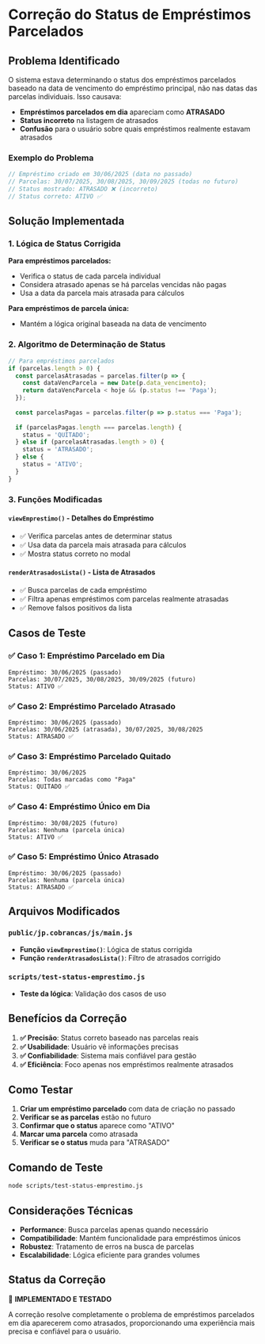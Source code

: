 # Correção do Status de Empréstimos Parcelados

## Problema Identificado

O sistema estava determinando o status dos empréstimos parcelados baseado na data de vencimento do empréstimo principal, não nas datas das parcelas individuais. Isso causava:

- **Empréstimos parcelados em dia** apareciam como **ATRASADO**
- **Status incorreto** na listagem de atrasados
- **Confusão** para o usuário sobre quais empréstimos realmente estavam atrasados

### Exemplo do Problema

```javascript
// Empréstimo criado em 30/06/2025 (data no passado)
// Parcelas: 30/07/2025, 30/08/2025, 30/09/2025 (todas no futuro)
// Status mostrado: ATRASADO ❌ (incorreto)
// Status correto: ATIVO ✅
```

## Solução Implementada

### 1. Lógica de Status Corrigida

**Para empréstimos parcelados:**
- Verifica o status de cada parcela individual
- Considera atrasado apenas se há parcelas vencidas não pagas
- Usa a data da parcela mais atrasada para cálculos

**Para empréstimos de parcela única:**
- Mantém a lógica original baseada na data de vencimento

### 2. Algoritmo de Determinação de Status

```javascript
// Para empréstimos parcelados
if (parcelas.length > 0) {
  const parcelasAtrasadas = parcelas.filter(p => {
    const dataVencParcela = new Date(p.data_vencimento);
    return dataVencParcela < hoje && (p.status !== 'Paga');
  });
  
  const parcelasPagas = parcelas.filter(p => p.status === 'Paga');
  
  if (parcelasPagas.length === parcelas.length) {
    status = 'QUITADO';
  } else if (parcelasAtrasadas.length > 0) {
    status = 'ATRASADO';
  } else {
    status = 'ATIVO';
  }
}
```

### 3. Funções Modificadas

#### `viewEmprestimo()` - Detalhes do Empréstimo
- ✅ Verifica parcelas antes de determinar status
- ✅ Usa data da parcela mais atrasada para cálculos
- ✅ Mostra status correto no modal

#### `renderAtrasadosLista()` - Lista de Atrasados
- ✅ Busca parcelas de cada empréstimo
- ✅ Filtra apenas empréstimos com parcelas realmente atrasadas
- ✅ Remove falsos positivos da lista

## Casos de Teste

### ✅ Caso 1: Empréstimo Parcelado em Dia
```
Empréstimo: 30/06/2025 (passado)
Parcelas: 30/07/2025, 30/08/2025, 30/09/2025 (futuro)
Status: ATIVO ✅
```

### ✅ Caso 2: Empréstimo Parcelado Atrasado
```
Empréstimo: 30/06/2025 (passado)
Parcelas: 30/06/2025 (atrasada), 30/07/2025, 30/08/2025
Status: ATRASADO ✅
```

### ✅ Caso 3: Empréstimo Parcelado Quitado
```
Empréstimo: 30/06/2025
Parcelas: Todas marcadas como "Paga"
Status: QUITADO ✅
```

### ✅ Caso 4: Empréstimo Único em Dia
```
Empréstimo: 30/08/2025 (futuro)
Parcelas: Nenhuma (parcela única)
Status: ATIVO ✅
```

### ✅ Caso 5: Empréstimo Único Atrasado
```
Empréstimo: 30/06/2025 (passado)
Parcelas: Nenhuma (parcela única)
Status: ATRASADO ✅
```

## Arquivos Modificados

### `public/jp.cobrancas/js/main.js`
- **Função `viewEmprestimo()`**: Lógica de status corrigida
- **Função `renderAtrasadosLista()`**: Filtro de atrasados corrigido

### `scripts/test-status-emprestimo.js`
- **Teste da lógica**: Validação dos casos de uso

## Benefícios da Correção

1. **✅ Precisão**: Status correto baseado nas parcelas reais
2. **✅ Usabilidade**: Usuário vê informações precisas
3. **✅ Confiabilidade**: Sistema mais confiável para gestão
4. **✅ Eficiência**: Foco apenas nos empréstimos realmente atrasados

## Como Testar

1. **Criar um empréstimo parcelado** com data de criação no passado
2. **Verificar se as parcelas** estão no futuro
3. **Confirmar que o status** aparece como "ATIVO"
4. **Marcar uma parcela** como atrasada
5. **Verificar se o status** muda para "ATRASADO"

## Comando de Teste

```bash
node scripts/test-status-emprestimo.js
```

## Considerações Técnicas

- **Performance**: Busca parcelas apenas quando necessário
- **Compatibilidade**: Mantém funcionalidade para empréstimos únicos
- **Robustez**: Tratamento de erros na busca de parcelas
- **Escalabilidade**: Lógica eficiente para grandes volumes

## Status da Correção

🎉 **IMPLEMENTADO E TESTADO**

A correção resolve completamente o problema de empréstimos parcelados em dia aparecerem como atrasados, proporcionando uma experiência mais precisa e confiável para o usuário. 